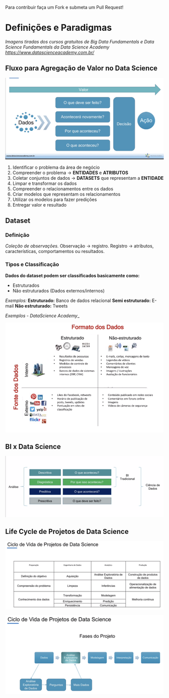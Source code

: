Para contribuir faça um Fork e submeta um Pull Request!

# Definições e Paradigmas

*Imagens tiradas dos cursos gratuitos de Big Data Fundamentals e Data Science Fundamentals da Data Science Academy*
*https://www.datascienceacademy.com.br/*

## Fluxo para Agregação de Valor no Data Science

![alt text](https://github.com/devwdougherty/personal-developer-wiki/blob/master/Computer%20Science/dataScience-bigdata-01.png)

1. Identificar o problema da área de negócio
2. Compreender o problema -> **ENTIDADES** e **ATRIBUTOS**
3. Coletar conjuntos de dados -> **DATASETS** que representam a **ENTIDADE**
4. Limpar e transformar os dados
5. Compreender o relacionamentos entre os dados
6. Criar modelos que representam os relacionamentos
7. Utilizar os modelos para fazer predições
8. Entregar valor e resultado

## Dataset

### Definição
_Coleção de observações._
Observação -> registro.
Registro -> atributos, características, comportamentos ou resultados.

### Tipos e Classificação
**Dados do dataset podem ser classificados basicamente como:**
* Estruturados
* Não estruturados (Dados externos/internos)

_Exemplos:_
**Estruturado:** Banco de dados relacional
**Semi estruturado:** E-mail
**Não estruturado:** Tweets

_Exemplos - DataScience Academy__

![alt text](https://github.com/devwdougherty/personal-developer-wiki/blob/master/Computer%20Science/dataScience-bigdata-02.png)

## BI x Data Science

![alt text](https://github.com/devwdougherty/personal-developer-wiki/blob/master/Computer%20Science/dataScience-bigdata-03.png)

## Life Cycle de Projetos de Data Science

![alt text](https://github.com/devwdougherty/personal-developer-wiki/blob/master/Computer%20Science/dataScience-bigdata-04.png)

![alt text](https://github.com/devwdougherty/personal-developer-wiki/blob/master/Computer%20Science/dataScience-bigdata-05.png)
